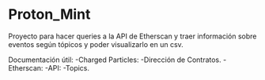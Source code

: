 # Proton_Mint

Proyecto para hacer queries a la API de Etherscan y traer información sobre eventos según tópicos y poder visualizarlo en un csv.

Documentación útil:
  -Charged Particles:
    -Dirección de Contratos.
  -Etherscan:
    -API:
      -Topics.

